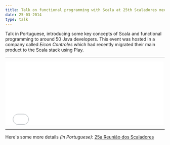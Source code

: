 ```yaml
---
title: Talk on functional programming with Scala at 25th Scaladores meeting
date: 25-03-2014
type: talk
---
```


Talk in Portuguese, introducing some key concepts of Scala and functional programming to around 50 Java developers. This event was hosted in a company called *Eicon Controles* which had recently migrated their main product to the Scala stack using Play.

---------------------------------------

<iframe src="//player.vimeo.com/video/90242696" width="500" height="200" frameborder="0" webkitallowfullscreen mozallowfullscreen allowfullscreen></iframe>

---------------------------------------

Here's some more details *(in Portuguese)*: [25a Reunião dos Scaladores](http://scaladores.com.br/2014/03/28/25a-reuniao-dos-scaladores-como-foi/)